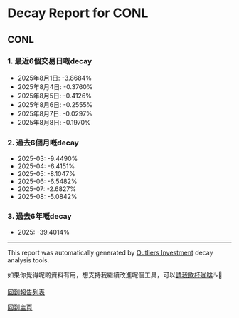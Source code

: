 # Decay Report for CONL

## CONL

### 1. 最近6個交易日嘅decay

- 2025年8月1日: -3.8684%
- 2025年8月4日: -0.3760%
- 2025年8月5日: -0.4126%
- 2025年8月6日: -0.2555%
- 2025年8月7日: -0.0297%
- 2025年8月8日: -0.1970%

### 2. 過去6個月嘅decay

- 2025-03: -9.4490%
- 2025-04: -6.4151%
- 2025-05: -8.1047%
- 2025-06: -6.5482%
- 2025-07: -2.6827%
- 2025-08: -5.0842%

### 3. 過去6年嘅decay

- 2025: -39.4014%

------------------------------
This report was automatically generated by [Outliers Investment](https://outliersecon.github.io/Outliers-Investment/) decay analysis tools.

如果你覺得呢啲資料有用，想支持我繼續改進呢個工具，可以[請我飲杯咖啡](https://buymeacoffee.com/outliersecon)☕🙏

[回到報告列表](https://outliersecon.github.io/Outliers-Investment/reports/reports_public)

[回到主頁](https://outliersecon.github.io/Outliers-Investment/)